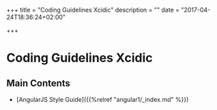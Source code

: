 +++
title = "Coding Guidelines Xcidic"
description = ""
date = "2017-04-24T18:36:24+02:00"

+++

# Coding Guidelines Xcidic

## Main Contents

* [AngularJS Style Guide]({{%relref "angular1/_index.md" %}})
